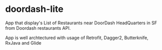 # doordash-lite
App that display's List of Restaurants near DoorDash HeadQuarters in SF from Doordash restaurants API.

App is well archtectured with usage of Retrofit, Dagger2, Butterknife, RxJava and Glide
